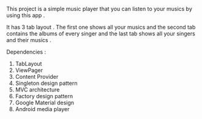 This project is a simple music player that you can listen to your musics by using this app .

It has 3 tab layout . The first one shows all your musics and the second tab contains the albums of every singer and the last tab shows all your singers and their musics .

Dependencies :

1) TabLayout
2) ViewPager
3) Content Provider
4) Singleton design pattern
5) MVC architecture
6) Factory design pattern
7) Google Material design
8) Android media player


 
